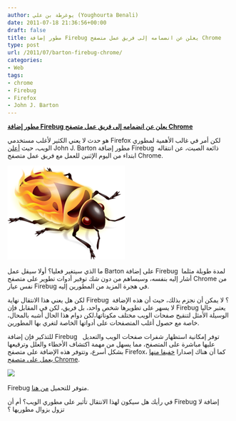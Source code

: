 ```yaml
---
author: يوغرطة بن علي (Youghourta Benali)
date: 2011-07-18 21:36:56+00:00
draft: false
title: مطور إضافة Firebug يعلن عن انضمامه إلى فريق عمل متصفح Chrome
type: post
url: /2011/07/barton-firebug-chrome/
categories:
- Web
tags:
- chrome
- Firebug
- Firefox
- John J. Barton
---
```


[**مطور إضافة Firebug يعلن عن انضمامه إلى فريق عمل متصفح Chrome**](https://www.it-scoop.com/2011/07/barton-firebug-chrome/)




هو حدث لا يعني الكثير لأغلب مستخدمي Firefox لكن أمر في غالب الأهمية لمطوري الويب، حيث [أعلن](https://groups.google.com/forum/#%21topic/firebug-working-group/GNCZeL1eWq8) John J. Barton مطور إضافة Firebug  ذائعة الصيت، عن انتقاله ابتداء من اليوم الإثنين للعمل مع فريق عمل متصفح Chrome.




[![](firebug_firefox.png)
](https://www.it-scoop.com/2011/07/barton-firebug-chrome/)




ما الذي سيتغير فعليا؟ أولا سيقل عمل Barton على إضافة Firebug  لمدة طويلة مثلما أشار إليه بنفسه، وسيساهم من دون شك توفير أدوات تطوير على متصفح Chrome من نفس عيار Firebug في هجرة المزيد من المطورين إليه.




لكن هل يعني هذا الانتقال نهاية Firebug  ؟ لا يمكن أن نجزم بذلك، حيث أن هذه الإضافة لا يسهر على تطويرها شخص واحد، بل فريق، لكن في المقابل فإن Firebug يعتبر حاليا الوسيلة الأمثل لتنقيح صفحات الويب مختلف مكوناتها،لكن دوام هذا الحال أشبه بالمحال، خاصة مع حصول أغلب المتصفحات على أدواتها الخاصة لتغري بها المطورين.




للتذكير فإن إضافة Firebug   توفر إمكانية استظهار شفرات صفحات الويب والتعديل عليها مباشرة على المتصفح، مما يسهل من مهمة اكتشاف الأخطاء والعلل وترقيعها بشكل أسرع، وتتوفر هذه الإضافة على متصفح Firefox، كما أن هناك إصدارا [خفيفا منها يعمل على متصفح Chrome](http://getfirebug.com/releases/lite/chrome/).




[![](https://static-cdn.addons.mozilla.net/img/uploads/previews/full/52/52710.png)
](https://www.it-scoop.com/2011/07/barton-firebug-chrome/)




Firebug متوفر للتحميل [من هنا](https://addons.mozilla.org/ar/firefox/addon/firebug/).




في رأيك هل سيكون لهذا الانتقال تأثير على مطوري الويب؟ أم أن Firebug إضافة لا تزول بزوال مطوريها ؟




